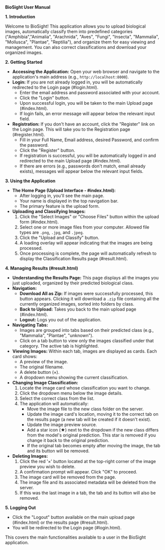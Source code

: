 
**BioSight User Manual**

**1. Introduction**

Welcome to BioSight! This application allows you to upload biological images, automatically classify them into predefined categories ("Amphibia","Animalia",
    "Arachnida",
    "Aves",
    "Fungi",
    "Insecta",
    "Mammalia",
    "Mollusca",
    "Plantae",
    "Reptilia"), and organize them for easy viewing and management. You can also correct classifications and download your organized images.

**2. Getting Started**

*   **Accessing the Application:** Open your web browser and navigate to the application's main address (e.g., `http://localhost:8000`).
*   **Login:** If you are not already logged in, you will be automatically redirected to the Login page (#login.html).
    *   Enter the email address and password associated with your account.
    *   Click the "Login" button.
    *   Upon successful login, you will be taken to the main Upload page (#index.html).
    *   If login fails, an error message will appear below the relevant input field.
*   **Registration:** If you don't have an account, click the "Register" link on the Login page. This will take you to the Registration page (#register.html).
    *   Fill in your Full Name, Email address, desired Password, and confirm the password.
    *   Click the "Register" button.
    *   If registration is successful, you will be automatically logged in and redirected to the main Upload page (#index.html).
    *   If there are errors (e.g., passwords don't match, email already exists), messages will appear below the relevant input fields.

**3. Using the Application**

*   **The Home Page (Upload Interface - #index.html):**
    *   After logging in, you'll see the main page.
    *   Your name is displayed in the top navigation bar.
    *   The primary feature is the upload form.
*   **Uploading and Classifying Images:**
    1.  Click the "Select Images" or "Choose Files" button within the upload form (#index.html).
    2.  Select one or more image files from your computer. Allowed file types are `.png`, `.jpg`, and `.jpeg`.
    3.  Click the "Upload and Classify" button.
    4.  A loading overlay will appear indicating that the images are being processed.
    5.  Once processing is complete, the page will automatically refresh to display the Classification Results page (#result.html).

**4. Managing Results (#result.html)**

*   **Understanding the Results Page:** This page displays all the images you just uploaded, organized by their predicted biological class.
*   **Navigation:**
    *   **Download All as Zip:** If images were successfully processed, this button appears. Clicking it will download a `.zip` file containing all the currently organized images, sorted into folders by class.
    *   **Back to Upload:** Takes you back to the main upload page (#index.html).
    *   **Logout:** Logs you out of the application.
*   **Navigating Tabs:**
    *   Images are grouped into tabs based on their predicted class (e.g., "Mammalia", "Plantae", "unknown").
    *   Click on a tab button to view only the images classified under that category. The active tab is highlighted.
*   **Viewing Images:** Within each tab, images are displayed as cards. Each card shows:
    *   A preview of the image.
    *   The original filename.
    *   A delete button (×).
    *   A dropdown menu showing the current classification.
*   **Changing Image Classification:**
    1.  Locate the image card whose classification you want to change.
    2.  Click the dropdown menu below the image details.
    3.  Select the correct class from the list.
    4.  The application will automatically:
        *   Move the image file to the new class folder on the server.
        *   Update the image card's location, moving it to the correct tab on the results page (a new tab will be created if it doesn't exist).
        *   Update the image preview source.
        *   Add a star icon (★) next to the dropdown if the new class differs from the model's original prediction. This star is removed if you change it back to the original prediction.
        *   If the original tab becomes empty after moving the image, the tab and its button will be removed.
*   **Deleting Images:**
    1.  Click the red '×' button located at the top-right corner of the image preview you wish to delete.
    2.  A confirmation prompt will appear. Click "OK" to proceed.
    3.  The image card will be removed from the page.
    4.  The image file and its associated metadata will be deleted from the server.
    5.  If this was the last image in a tab, the tab and its button will also be removed.

**5. Logging Out**

*   Click the "Logout" button available on the main upload page (#index.html) or the results page (#result.html).
*   You will be redirected to the Login page (#login.html).

This covers the main functionalities available to a user in the BioSight application.